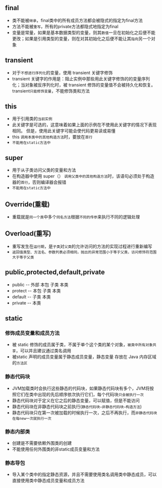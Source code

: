 ## final
- 类不能被`继承`，final类中的所有成员方法都会被隐式的指定为final方法
- 方法不能被`重写`，所有的private方法都隐式地指定为final
- 变量是常量，如果是基本数据类型的变量，则其`数值`一旦在初始化之后便不能更改；如果是引用类型的变量，则在对其初始化之后便不能让其`指向`另一个对象

##  transient
- 对于`不想进行序列化`的变量，使用 transient 关键字修饰
- transient 关键字的作用是：阻止实例中那些用此关键字修饰的的变量序列化；当对象被反序列化时，被 transient 修饰的变量值不会被持久化和恢复。transient`只能修饰变量`，不能修饰类和方法

## this
- 用于引用类的`当前实例`
- 此关键字是可选的，这意味着如果上面的示例在不使用此关键字的情况下表现相同。 但是，使用此关键字可能会使代码更易读或易懂
- this `调用本类中的其他构造方法`时，要放在`首行`
- `不能用在static方法中`

## super
- 用于从子类访问父类的变量和方法
- 在构造器中使用 super（） `调用父类中的其他构造方法`时，该语句必须处于构造器的`首行`，否则编译器会报错
- `不能用在static方法中`

## Override(重载)
- 重载就是`同一个类`中多个`同名方法`根据`不同的传参`来执行不同的逻辑处理

## Overload(重写)
- 重写发生在`运行期`，是`子类`对`父类`的允许访问的方法的实现过程进行重新编写
- `返回值类型、方法名、参数列表必须相同，抛出的异常范围小于等于父类，访问修饰符范围大于等于父类`

## public,protected,default,private
- public -- 外部 本包 子类 本类
- protect -- 本包 子类 本类
- default -- 子类 本类
- private -- 本类

## static

### 修饰成员变量和成员方法
- 被 static 修饰的成员属于类，不属于单个这个类的某个对象，`被类中所有对象共享`，可以并且建议通过类名调用
- 被static 声明的成员变量属于静态成员变量，静态变量 存放在 Java 内存区域的`方法区`

### 静态代码块
- JVM加载类时会执行这些静态的代码块，如果静态代码块有多个，JVM将按照它们在类中出现的先后顺序依次执行它们，每个代码块`只会被执行一次`
- 静态代码块对于定义在它之后的静态变量，可以赋值，但是不能访问
- 静态代码块在非静态代码块之前执行(`静态代码块—非静态代码块—构造方法`)
- 静态代码块只在第一次被加载的时候执行一次，之后不再执行，而`非静态代码块在每new一次就执行一次`

### 静态内部类
- 创建是不需要依赖外围类的创建
- 不能使用任何外围类的非static成员变量和方法

### 静态导包
- 导入某个类中的指定静态资源，并且不需要使用类名调用类中静态成员，可以直接使用类中静态成员变量和成员方法